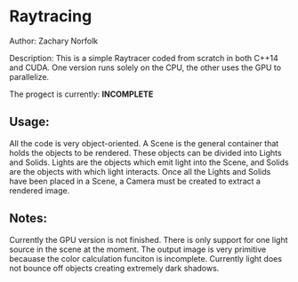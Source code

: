 # Raytracing
Author: Zachary Norfolk

Description: This is a simple Raytracer coded from scratch in both C++14 and CUDA. One version runs solely on the CPU, the other uses the GPU to parallelize. 

The progect is currently: **INCOMPLETE**

## Usage:
All the code is very object-oriented. A Scene is the general container that holds the objects to be rendered. These objects can be divided into Lights and Solids. Lights are the objects which emit light into the Scene, and Solids are the objects with which light interacts. Once all the Lights and Solids have been placed in a Scene, a Camera must be created to extract a rendered image. 

## Notes:
Currently the GPU version is not finished. There is only support for one light source in the scene at the moment. The output image is very primitive becauase the color calculation funciton is incomplete. Currently light does not bounce off objects creating extremely dark shadows. 
